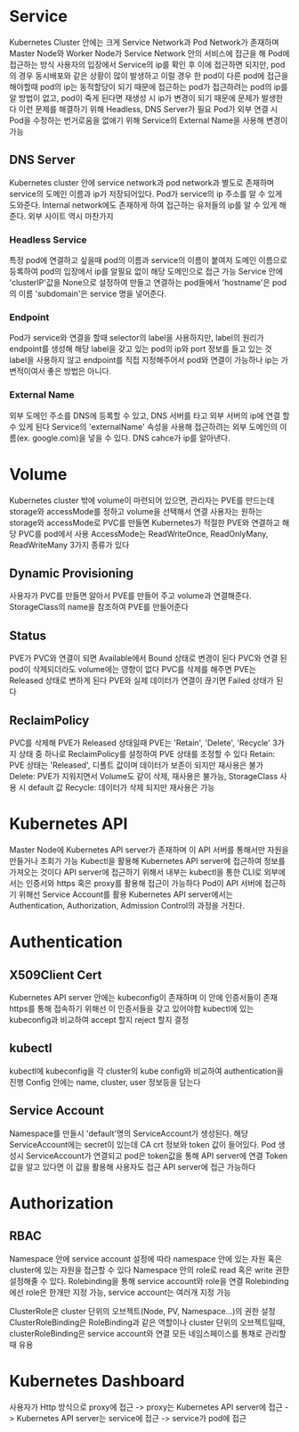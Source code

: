 # Service
Kubernetes Cluster 안에는 크게 Service Network과 Pod Network가 존재하며 Master Node와 Worker Node가 Service Network 안의 서비스에 접근을 해 Pod에 접근하는 방식
사용자의 입장에서 Service의 ip를 확인 후 이에 접근하면 되지만, pod의 경우 동시배포와 같은 상황이 많이 발생하고 이럴 경우 한 pod이 다른 pod에 접근을 해야할때 pod의 ip는 동적할당이 되기 때문에 접근하는 pod가 접근하려는 pod의 ip를 알 방법이 없고, pod이 죽게 된다면 재생성 시 ip가 변경이 되기 때문에 문제가 발생한다
이런 문제를 해결하기 위해 Headless, DNS Server가 필요
Pod가 외부 연결 시 Pod을 수정하는 번거로움을 없애기 위해 Service의 External Name을 사용해 변경이 가능

## DNS Server
Kubernetes cluster 안에 service network과 pod network과 별도로 존재하며 service의 도메인 이름과 ip가 저장되어있다.
Pod가 service의 ip 주소를 알 수 있게 도와준다.
Internal network에도 존재하게 하여 접근하는 유저들의 ip를 알 수 있게 해준다.
외부 사이트 역시 마찬가지

### Headless Service
특정 pod에 연결하고 싶을때 pod의 이름과 service의 이름이 붙여저 도메인 이름으로 등록하여 pod의 입장에서 ip를 알필요 없이 해당 도메인으로 접근 가능
Service 안에 'clusterIP'값을 None으로 설정하여 만들고 연결하는 pod들에서 'hostname'은 pod의 이름 'subdomain'은 service 명을 넣어준다.

### Endpoint
Pod가 service와 연결을 할때 selector의 label을 사용하지만, label의 원리가 endpoint를 생성해 해당 label을 갖고 있는 pod의 ip와 port 정보를 들고 있는 것
label을 사용하지 않고 endpoint를 직접 지정해주어서 pod와 연결이 가능하나 ip는 가변적이여서 좋은 방법은 아니다.

### External Name
외부 도메인 주소를 DNS에 등록할 수 있고, DNS 서버를 타고 외부 서버의 ip에 연결 할 수 있게 된다
Service의 'externalName' 속성을 사용해 접근하려는 외부 도메인의 이름(ex. google.com)을 넣을 수 있다.
DNS cahce가 ip를 알아낸다.


# Volume
Kubernetes cluster 밖에 volume이 마련되어 있으면, 관리자는 PVE를 만드는데 storage와 accessMode를 정하고 volume을 선택해서 연결
사용자는 원하는 storage와 accessMode로 PVC를 만들면 Kubernetes가 적절한 PVE와 연결하고 해당 PVC를 pod에서 사용
AccessMode는 ReadWriteOnce, ReadOnlyMany, ReadWriteMany 3가지 종류가 있다

## Dynamic Provisioning
사용자가 PVC를 만들면 알아서 PVE를 만들어 주고 volume과 연결해준다.
StorageClass의 name을 참조하여 PVE를 만들어준다

## Status
PVE가 PVC와 연결이 되면 Available에서 Bound 상태로 변경이 된다
PVC와 연결 된 pod이 삭제되더라도 volume에는 영향이 없다
PVC를 삭제를 해주면 PVE는 Released 상태로 변하게 된다
PVE와 실제 데이터가 연결이 끊기면 Failed 상태가 된다

## ReclaimPolicy
PVC를 삭제해 PVE가 Released 상태일때 PVE는 'Retain', 'Delete', 'Recycle' 3가지 상태 중 하나로 ReclaimPolicy를 설정하여 PVE 상태를 조정할 수 있다
Retain: PVE 상태는 'Released', 디폴트 값이며 데이터가 보존이 되지만 재사용은 불가
Delete: PVE가 지워지면서 Volume도 같이 삭제, 재사용은 불가능, StorageClass 사용 시 default 값
Recycle: 데이터가 삭제 되지만 재사용은 가능


# Kubernetes API
Master Node에 Kubernetes API server가 존재하며 이 API 서버를 통해서만 자원을 만들거나 조회가 가능
Kubectl을 활용해 Kubernetes API  server에 접근하여 정보를 가져오는 것이다
API server에 접근하기 위해서 내부는 kubectl을 통한 CLI로 외부에서는 인증서와 https 혹은 proxy를 활용해 접근이 가능하다
Pod이 API 서버에 접근하기 위해선 Service Account를 활용
Kubernetes API server에서는 Authentication, Authorization, Admission Control의 과정을 거친다.


# Authentication

## X509Client Cert
Kubernetes API server 안에는 kubeconfig이 존재하며 이 안에 인증서들이 존재
https를 통해 접속하기 위해선 이 인증서들을 갖고 있어야함
kubectl에 있는 kubeconfig과 비교하여 accept 할지 reject 할지 결정

## kubectl
kubectl에 kubeconfig을 각 cluster의 kube config와 비교하여 authentication을 진행
Config 안에는 name, cluster, user 정보등을 담는다

## Service Account
Namespace를 만들시 'default'명의 ServiceAccount가 생성된다.
해당 ServiceAccount에는 secret이 있는데 CA crt 정보와 token 값이 들어있다.
Pod 생성시 ServiceAccount가 연결되고 pod은 token값을 통해 API server에 연결
Token 값을 알고 있다면 이 값을 활용해 사용자도 접근 API server에 접근 가능하다


# Authorization

## RBAC
Namespace 안에 service account 설정에 따라 namespace 안에 있는 자원 혹은 cluster에 있는 자원을 접근할 수 있다
Namespace 안의 role로 read 혹은 write 권한 설정해줄 수 있다.
Rolebinding을 통해 service account와 role을 연결
Rolebinding에선 role은 한개만 지정 가능, service account는 여러개 지정 가능

ClusterRole은 cluster 단위의 오브젝트(Node, PV, Namespace...)의 권한 설정
ClusterRoleBinding은 RoleBinding과 같은 역할이나 cluster 단위의 오브젝트일때, clusterRoleBinding은 service account와 연결
모든 네임스페이스를 통채로 관리할때 유용


# Kubernetes Dashboard
사용자가 Http 방식으로 proxy에 접근 -> proxy는 Kubernetes API server에 접근 -> Kubernetes API server는 service에 접근 -> service가 pod에 접근